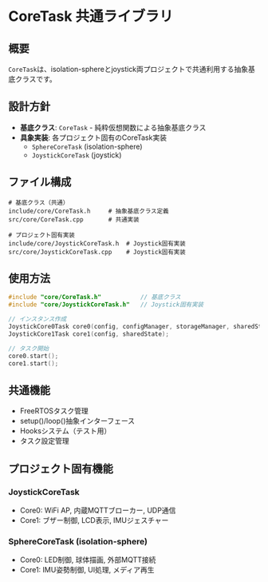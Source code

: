 # CoreTask 共通ライブラリ

## 概要

`CoreTask`は、isolation-sphereとjoystick両プロジェクトで共通利用する抽象基底クラスです。

## 設計方針

- **基底クラス**: `CoreTask` - 純粋仮想関数による抽象基底クラス
- **具象実装**: 各プロジェクト固有のCoreTask実装
  - `SphereCoreTask` (isolation-sphere)
  - `JoystickCoreTask` (joystick)

## ファイル構成

```
# 基底クラス（共通）
include/core/CoreTask.h     # 抽象基底クラス定義
src/core/CoreTask.cpp       # 共通実装

# プロジェクト固有実装
include/core/JoystickCoreTask.h  # Joystick固有実装
src/core/JoystickCoreTask.cpp    # Joystick固有実装
```

## 使用方法

```cpp
#include "core/CoreTask.h"           // 基底クラス
#include "core/JoystickCoreTask.h"   // Joystick固有実装

// インスタンス作成
JoystickCore0Task core0(config, configManager, storageManager, sharedState);
JoystickCore1Task core1(config, sharedState);

// タスク開始
core0.start();
core1.start();
```

## 共通機能

- FreeRTOSタスク管理
- setup()/loop()抽象インターフェース  
- Hooksシステム（テスト用）
- タスク設定管理

## プロジェクト固有機能

### JoystickCoreTask
- Core0: WiFi AP, 内蔵MQTTブローカー, UDP通信
- Core1: ブザー制御, LCD表示, IMUジェスチャー

### SphereCoreTask (isolation-sphere)  
- Core0: LED制御, 球体描画, 外部MQTT接続
- Core1: IMU姿勢制御, UI処理, メディア再生